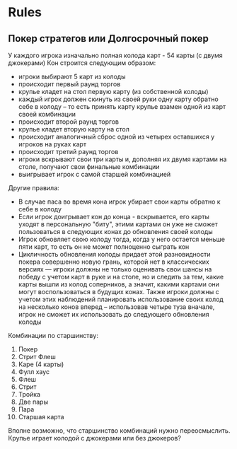 Rules
==================

## Покер стратегов или Долгосрочный покер

У каждого игрока изначально полная колода карт - 54 карты (с двумя джокерами)
Кон строится следующим образом:

- игроки выбирают 5 карт из колоды
- происходит первый раунд торгов
- крупье кладет на стол первую карту (из собственной колоды)
- каждый игрок должен скинуть из своей руки одну карту обратно себе в колоду – то есть принять карту крупье взамен одной из карт своей комбинации
- происходит второй раунд торгов
- крупье кладет вторую карту на стол
- происходит аналогичный сброс одной из четырех оставшихся у игроков на руках карт
- происходит третий раунд торгов
- игроки вскрывают свои три карты и, дополняя их двумя картами на столе, получают свои финальные комбинации
- выигрывает игрок с самой старшей комбинацией

Другие правила:
- В случае паса во время кона игрок убирает свои карты обратно к себе в колоду
- Если игрок доигрывает кон до конца - вскрывается, его карты уходят в персональную "биту", этими картами он уже не сможет пользоваться в следующих конах до обновления своей колоды
- Игрок обновляет свою колоду тогда, когда у него остается меньше пяти карт, то есть он не может полноценно сыграть кон
- Цикличность обновления колоды придает этой разновидности покера совершенно новую грань, которой нет в классических версиях — игроки должны не только оценивать свои шансы на победу с учетом карт в руке и на столе, но и следить за тем, какие карты вышли из колод соперников, а значит, какими картами они могут воспользоваться в будущих конах.  Также игроки должны с учетом этих наблюдений планировать использование своих колод на несколько конов вперед – использовав четыре туза вначале, игрок не сможет их использовать до следующего обновления колоды

Комбинации по старшинству:
1) Покер
2) Стрит Флеш
3) Каре (4 карты)
4) Фулл хаус
5) Флеш
6) Стрит
7) Тройка
8) Две пары
9) Пара
10) Старшая карта

Вполне возможно, что старшинство комбинаций нужно переосмыслить.
Крупье играет колодой с джокерами или без джокеров?
